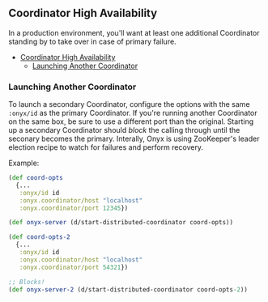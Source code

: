 ## Coordinator High Availability

In a production environment, you'll want at least one additional Coordinator standing by to take over in case of primary failure.

<!-- START doctoc generated TOC please keep comment here to allow auto update -->
<!-- DON'T EDIT THIS SECTION, INSTEAD RE-RUN doctoc TO UPDATE -->

- [Coordinator High Availability](#coordinator-high-availability)
  - [Launching Another Coordinator](#launching-another-coordinator)

<!-- END doctoc generated TOC please keep comment here to allow auto update -->

### Launching Another Coordinator

To launch a secondary Coordinator, configure the options with the same `:onyx/id` as the primary Coordinator. If you're running another Coordinator on the same box, be sure to use a different port than the original. Starting up a secondary Coordinator should *block* the calling through until the seconary becomes the primary. Interally, Onyx is using ZooKeeper's leader election recipe to watch for failures and perform recovery.

Example:

```clojure
(def coord-opts
  {...
   :onyx/id id
   :onyx.coordinator/host "localhost"
   :onyx.coordinator/port 12345})

(def onyx-server (d/start-distributed-coordinator coord-opts))

(def coord-opts-2
  {...
   :onyx/id id
   :onyx.coordinator/host "localhost"
   :onyx.coordinator/port 54321})

;; Blocks!
(def onyx-server-2 (d/start-distributed-coordinator coord-opts-2))
```